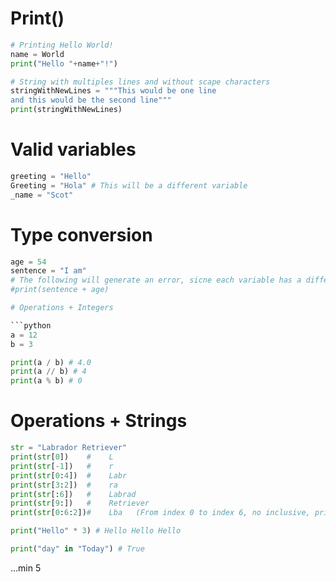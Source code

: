 # Print()

```python
# Printing Hello World!
name = World
print("Hello "+name+"!")

# String with multiples lines and without scape characters
stringWithNewLines = """This would be one line
and this would be the second line"""
print(stringWithNewLines)
```

# Valid variables

```python
greeting = "Hello"
Greeting = "Hola" # This will be a different variable
_name = "Scot"
```

# Type conversion

```python
age = 54
sentence = "I am"
# The following will generate an error, sicne each variable has a different datatype
#print(sentence + age)

# Operations + Integers

```python
a = 12
b = 3

print(a / b) # 4.0
print(a // b) # 4
print(a % b) # 0
```

# Operations + Strings

```python
str = "Labrador Retriever"
print(str[0])    #    L
print(str[-1])   #    r
print(str[0:4])  #    Labr
print(str[3:2])  #    ra
print(str[:6])   #    Labrad
print(str[9:])   #    Retriever
print(str[0:6:2])#    Lba   (From index 0 to index 6, no inclusive, print all characters skipping 1)

print("Hello" * 3) # Hello Hello Hello

print("day" in "Today") # True
```

...min 5


